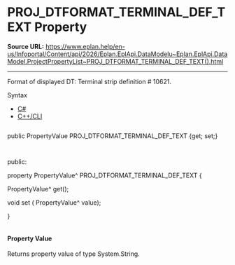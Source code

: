 # PROJ_DTFORMAT_TERMINAL_DEF_TEXT Property

**Source URL:** https://www.eplan.help/en-us/Infoportal/Content/api/2026/Eplan.EplApi.DataModelu~Eplan.EplApi.DataModel.ProjectPropertyList~PROJ_DTFORMAT_TERMINAL_DEF_TEXT().html

---

Format of displayed DT: Terminal strip definition # 10621.

Syntax

- [C#](#i-syntax-CS)
- [C++/CLI](#i-syntax-CPP2005)

```
```
public PropertyValue PROJ_DTFORMAT_TERMINAL_DEF_TEXT {get; set;}
```
```

```
```
public:

property PropertyValue^ PROJ_DTFORMAT_TERMINAL_DEF_TEXT {

   PropertyValue^ get();

   void set (    PropertyValue^ value);

}
```
```

#### Property Value

Returns property value of type System.String.
